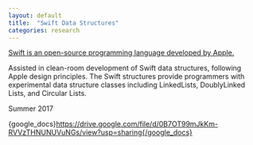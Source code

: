 ```yaml
---
layout: default
title:  "Swift Data Structures"
categories: research
---
```

[Swift is an open-source programming language developed by Apple.](https://developer.apple.com/swift/) 

Assisted in clean-room development of Swift data structures, following Apple design principles. The Swift structures provide programmers with experimental data structure classes including LinkedLists, DoublyLinked Lists, and Circular Lists.

Summer 2017

{google_docs}https://drive.google.com/file/d/0B7OT99mJkKm-RVVzTHNUNUVuNGs/view?usp=sharing{/google_docs}
